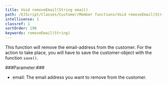 ```yaml
---
title: Void removeEmail(String email)
path: /EJScript/Classes/Customer/Member functions/Void removeEmail(String email)
intellisense: 1
classref: 1
sortOrder: 190
keywords: removeEmail(String)
---
```



This function will remove the email-address from the customer. For the action to take place, you will have to save the customer-object with the function `save()`.




###Parameter:###


 - email: The email address you want to remove from the customer.


